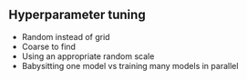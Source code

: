 ﻿## Hyperparameter tuning

* Random instead of grid
* Coarse to find
* Using an appropriate random scale
* Babysitting one model vs training many models in parallel
